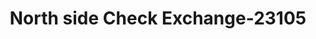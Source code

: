 ---
f_zip-code: 36617
f_state-code: AL
title: North side Check Exchange-23105
f_phone: 251-457-0645
f_city-only: Prichard
f_address: 2016 Saint Stephens Rd Prichard
f_location-unique-id: '23105'
slug: north-side-check-exchange-23105
updated-on: '2024-05-30T13:46:58.046Z'
created-on: '2024-05-30T13:36:59.803Z'
published-on: '2024-05-30T13:54:32.469Z'
f_city-state: cms/city/prichard-al.md
f_company: cms/company/north-side-check-exchange.md
f_state: cms/state/alabama.md
layout: '[payday-loan].html'
tags: payday-loan
---